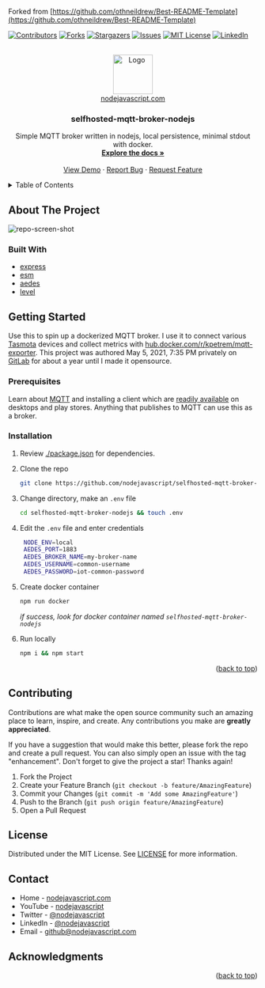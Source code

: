 <div id="top"></div>

Forked from [https://github.com/othneildrew/Best-README-Template](https://github.com/othneildrew/Best-README-Template)

<!--
*** Thanks for checking out the Best-README-Template. If you have a suggestion
*** that would make this better, please fork the repo and create a pull request
*** or simply open an issue with the tag "enhancement".
*** Don't forget to give the project a star!
*** Thanks again! Now go create something AMAZING! :D
-->



<!-- PROJECT SHIELDS -->
<!--
*** I'm using markdown "reference style" links for readability.
*** Reference links are enclosed in brackets [ ] instead of parentheses ( ).
*** See the bottom of this document for the declaration of the reference variables
*** for contributors-url, forks-url, etc. This is an optional, concise syntax you may use.
*** https://www.markdownguide.org/basic-syntax/#reference-style-links
-->
[![Contributors][contributors-shield]][contributors-url]
[![Forks][forks-shield]][forks-url]
[![Stargazers][stars-shield]][stars-url]
[![Issues][issues-shield]][issues-url]
[![MIT License][license-shield]][license-url]
[![LinkedIn][linkedin-shield]][linkedin-url]



<!-- PROJECT LOGO -->
<br />
<div align="center">
  <a href="https://nodejavascript.com?ref=githubLogo">
    <img src="https://avatars.githubusercontent.com/u/105805523?v=4" alt="Logo" width="80" height="80">
    <br />
    nodejavascript.com
  </a>

<h3 align="center">selfhosted-mqtt-broker-nodejs</h3>

  <p align="center">
    Simple MQTT broker written in nodejs, local persistence, minimal stdout with docker.
    <br />
    <a href="https://nodejavascript.com/docs-coming-soon"><strong>Explore the docs »</strong></a>
    <br />
    <br />
    <a href="https://nodejavascript.com/demo-coming-soon">View Demo</a>
    ·
    <a href="https://github.com/nodejavascript/selfhosted-mqtt-broker-nodejs/issues">Report Bug</a>
    ·
    <a href="https://github.com/nodejavascript/selfhosted-mqtt-broker-nodejs/issues">Request Feature</a>
  </p>
</div>



<!-- TABLE OF CONTENTS -->
<details>
  <summary>Table of Contents</summary>
  <ol>
    <li>
      <a href="#about-the-project">About The Project</a>
      <ul>
        <li><a href="#built-with">Built With</a></li>
      </ul>
    </li>
    <li>
      <a href="#getting-started">Getting Started</a>
      <ul>
        <li><a href="#prerequisites">Prerequisites</a></li>
        <li><a href="#installation">Installation</a></li>
      </ul>
    </li>
    <li><a href="#contributing">Contributing</a></li>
    <li><a href="#license">License</a></li>
    <li><a href="#contact">Contact</a></li>
    <li><a href="#acknowledgments">Acknowledgments</a></li>
  </ol>
</details>



<!-- ABOUT THE PROJECT -->
## About The Project

![repo-screen-shot](https://nodejavascript.com/screenshot-coming-soon/)

### Built With

* [express](https://npmjs.com/package/express)
* [esm](https://npmjs.com/package/esm)
* [aedes](https://npmjs.com/package/aedes)
* [level](https://www.npmjs.com/package/level)

<!-- GETTING STARTED -->
## Getting Started
Use this to spin up a dockerized MQTT broker. I use it to connect various [Tasmota](https://tasmota.github.io/install/) devices and collect metrics with [hub.docker.com/r/kpetrem/mqtt-exporter](https://hub.docker.com/r/kpetrem/mqtt-exporter). This project was authored May 5, 2021, 7:35 PM privately on [GitLab](https://gitlab.com/) for about a year until I made it opensource.

### Prerequisites
Learn about [MQTT](https://mqtt.org/) and installing a client which are [readily available](https://play.google.com/store/search?q=mqtt) on desktops and play stores. Anything that publishes to MQTT can use this as a broker.

### Installation
1. Review [./package.json](https://github.com/nodejavascript/selfhosted-mqtt-broker-nodejs/blob/main/package.json) for dependencies.
2. Clone the repo
   ```sh
   git clone https://github.com/nodejavascript/selfhosted-mqtt-broker-nodejs.git
   ```
3. Change directory, make an `.env` file
   ```sh
   cd selfhosted-mqtt-broker-nodejs && touch .env
   ```
4. Edit the `.env` file and enter credentials
   ```sh
    NODE_ENV=local
    AEDES_PORT=1883
    AEDES_BROKER_NAME=my-broker-name
    AEDES_USERNAME=common-username
    AEDES_PASSWORD=iot-common-password
   ```
5. Create docker container
     ```sh
     npm run docker
     ```
     *if success, look for docker container named `selfhosted-mqtt-broker-nodejs`*

6. Run locally
   ```sh
   npm i && npm start
   ```

<p align="right">(<a href="#top">back to top</a>)</p>

<!-- CONTRIBUTING -->
## Contributing

Contributions are what make the open source community such an amazing place to learn, inspire, and create. Any contributions you make are **greatly appreciated**.

If you have a suggestion that would make this better, please fork the repo and create a pull request. You can also simply open an issue with the tag "enhancement".
Don't forget to give the project a star! Thanks again!

1. Fork the Project
2. Create your Feature Branch (`git checkout -b feature/AmazingFeature`)
3. Commit your Changes (`git commit -m 'Add some AmazingFeature'`)
4. Push to the Branch (`git push origin feature/AmazingFeature`)
5. Open a Pull Request

<!-- LICENSE -->
## License

Distributed under the MIT License. See [LICENSE](https://github.com/nodejavascript/selfhosted-mqtt-broker-nodejs/blob/main/LICENSE) for more information.

<!-- CONTACT -->
## Contact
* Home - [nodejavascript.com](https://nodejavascript.co?ref=githubContact)
* YouTube - [nodejavascript](https://www.youtube.com/channel/UCZFJHjd0c79xyj2SpB8UbJg)
* Twitter - [@nodejavascript](https://twitter.com/nodejavascript)
* LinkedIn - [@nodejavascript](https://linkedin.com/in/nodejavascript)
* Email - [github@nodejavascript.com](mailto:github@nodejavascript.com)

<!-- ACKNOWLEDGMENTS -->
## Acknowledgments

<p align="right">(<a href="#top">back to top</a>)</p>


<!-- MARKDOWN LINKS & IMAGES -->
<!-- https://www.markdownguide.org/basic-syntax/#reference-style-links -->
[contributors-shield]: https://img.shields.io/github/contributors/nodejavascript/selfhosted-mqtt-broker-nodejs.svg?style=for-the-badge
[contributors-url]: https://github.com/nodejavascript/selfhosted-mqtt-broker-nodejs/graphs/contributors
[forks-shield]: https://img.shields.io/github/forks/nodejavascript/selfhosted-mqtt-broker-nodejs.svg?style=for-the-badge
[forks-url]: https://github.com/nodejavascript/selfhosted-mqtt-broker-nodejs/network/members
[stars-shield]: https://img.shields.io/github/stars/nodejavascript/selfhosted-mqtt-broker-nodejs.svg?style=for-the-badge
[stars-url]: https://github.com/nodejavascript/selfhosted-mqtt-broker-nodejs/stargazers
[issues-shield]: https://img.shields.io/github/issues/nodejavascript/selfhosted-mqtt-broker-nodejs.svg?style=for-the-badge
[issues-url]: https://github.com/nodejavascript/selfhosted-mqtt-broker-nodejs/issues
[license-shield]: https://img.shields.io/github/license/nodejavascript/selfhosted-mqtt-broker-nodejs.svg?style=for-the-badge
[license-url]: https://github.com/nodejavascript/selfhosted-mqtt-broker-nodejs/blob/master/LICENSE.txt
[linkedin-shield]: https://img.shields.io/badge/-LinkedIn-black.svg?style=for-the-badge&logo=linkedin&colorB=555
[linkedin-url]: https://linkedin.com/in/nodejavascript
